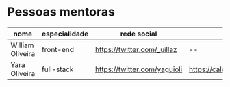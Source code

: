 # Pessoas mentoras


| nome | especialidade | rede social | calendly
| -- | -- | -- |-- |
| William Oliveira | front-end | https://twitter.com/_uillaz | --
| Yara Oliveira | full-stack| https://twitter.com/yaguioli |https://calendly.com/contatoyaoliveira/30min
